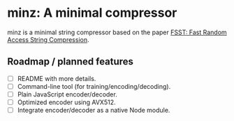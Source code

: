 # minz: A minimal compressor

minz is a minimal string compressor based on the paper [FSST: Fast Random Access String Compression](http://www.vldb.org/pvldb/vol13/p2649-boncz.pdf).

## Roadmap / planned features

- [ ] README with more details.
- [ ] Command-line tool (for training/encoding/decoding).
- [ ] Plain JavaScript encoder/decoder.
- [ ] Optimized encoder using AVX512.
- [ ] Integrate encoder/decoder as a native Node module.